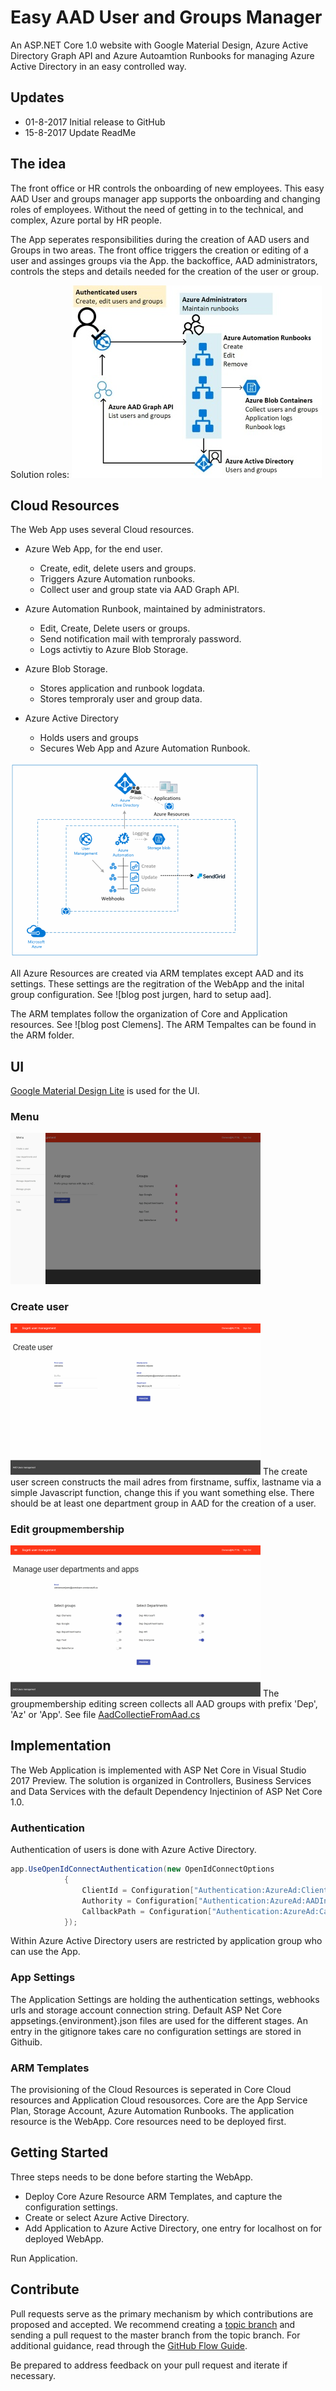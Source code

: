 # Easy AAD User and Groups Manager

An ASP.NET Core 1.0 website with Google Material Design, Azure Active Directory Graph API and Azure Autoamtion Runbooks for managing Azure Active Directory in an easy controlled way.

## Updates

* 01-8-2017 Initial release to GitHub
* 15-8-2017 Update ReadMe

## The idea

The front office or HR controls the onboarding of new employees. This easy AAD User and groups manager app supports the onboarding and changing roles of employees. Without the need of getting in to the technical, and complex, Azure portal by HR people.

The App seperates responsibilities during the creation of AAD users and Groups in two areas. The front office triggers the creation or editing of a user and assinges groups via the App. the backoffice, AAD administrators, controls the steps and details needed for the creation of the user or group.

Solution roles:
![alt text](/Docs/Images/Resps.jpg "Solution")

## Cloud Resources

The Web App uses several Cloud resources.

* Azure Web App, for the end user.
  * Create, edit, delete users and groups.
  * Triggers Azure Automation runbooks.
  * Collect user and group state via AAD Graph API.

* Azure Automation Runbook, maintained by administrators.
  * Edit, Create, Delete users or groups.
  * Send notification mail with temproraly password.
  * Logs activtiy to Azure Blob Storage.

* Azure Blob Storage.
  * Stores application and runbook logdata.
  * Stores temproraly user and group data.

* Azure Active Directory
  * Holds users and groups
  * Secures Web App and Azure Automation Runbook.

![Image Cloud resources](/Docs/Images/Solution.png "Cloud resources")

All Azure Resources are created via ARM templates except AAD and its settings. These settings are the regitration of the WebApp and the inital group configuration. See ![blog post jurgen, hard to setup aad].

The ARM templates follow the organization of Core and Application resources. See ![blog post Clemens]. The ARM Tempaltes can be found in the ARM folder.

## UI

[Google Material Design Lite](https://getmdl.io/) is used for the UI.

### Menu

![alt text](/Docs/Images/gmd-menu.png "Solution")

### Create user

![alt text](/Docs/Images/gmd-newuser.png "Solution")
The create user screen constructs the mail adres from firstname, suffix, lastname via a simple Javascript function, change this if you want something else. There should be at least one department group in AAD for the creation of a user.

### Edit groupmembership

![alt text](/Docs/Images/gmd-editgroups.png "Solution")
The groupmembership editing screen collects all AAD groups with prefix 'Dep', 'Az' or 'App'. See file [AadCollectieFromAad.cs](/AadUserCreation/Data/AadCollectieFromAad.cs)

## Implementation

The Web Application is implemented with ASP Net Core in Visual Studio 2017 Preview.
The solution is organized in Controllers, Business Services and Data Services with the default Dependency Injectinion of ASP Net Core 1.0.

### Authentication

Authentication of users is done with Azure Active Directory.

```cs
app.UseOpenIdConnectAuthentication(new OpenIdConnectOptions
            {
                ClientId = Configuration["Authentication:AzureAd:ClientId"],
                Authority = Configuration["Authentication:AzureAd:AADInstance"] + Configuration["Authentication:AzureAd:TenantId"],
                CallbackPath = Configuration["Authentication:AzureAd:CallbackPath"]
            });
```

Within Azure Active Directory users are restricted by application group who can use the App.

### App Settings

The Application Settings are holding the authentication settings, webhooks urls and storage account connection string. Default ASP Net Core appsetings.{environment}.json files are used for the different stages. An entry in the gitignore takes care no configuration settings are stored in Githuib.

### ARM Templates

The provisioning of the Cloud Resources is seperated in Core Cloud resources and Application Cloud resousorces. Core are the App Service Plan, Storage Account, Azure Automation Runbooks. The application resource is the WebApp. Core resources need to be deployed first.

## Getting Started

Three steps needs to be done before starting the WebApp.

* Deploy Core Azure Resource ARM Templates, and capture the configuration settings.
* Create or select Azure Active Directory.
* Add Application to Azure Active Directory, one entry for localhost on for deployed WebApp.

Run Application.

## Contribute

Pull requests serve as the primary mechanism by which contributions are proposed and accepted. We recommend creating a [topic branch](https://www.git-scm.com/book/en/v2/Git-Branching-Branching-Workflows#Topic-Branches) and sending a pull request to the master branch from the topic branch. For additional guidance, read through the [GitHub Flow Guide](https://guides.github.com/introduction/flow/).

Be prepared to address feedback on your pull request and iterate if necessary.
